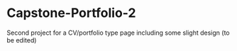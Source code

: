 # Capstone-Portfolio-2
Second project for a CV/portfolio type page including some slight design (to be edited)
